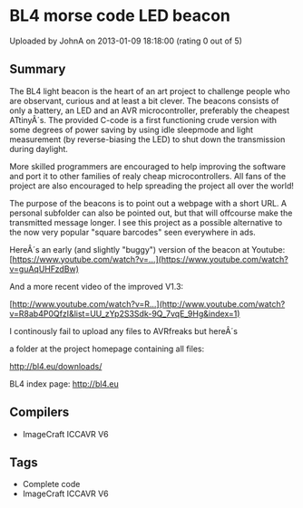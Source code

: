 # BL4 morse code LED beacon

Uploaded by JohnA on 2013-01-09 18:18:00 (rating 0 out of 5)

## Summary

The BL4 light beacon is the heart of an art project to challenge people who are observant, curious and at least a bit clever. The beacons consists of only a battery, an LED and an AVR microcontroller, preferably the cheapest ATtinyÂ´s. The provided C-code is a first functioning crude version with some degrees of power saving by using idle sleepmode and light measurement (by reverse-biasing the LED) to shut down the transmission during daylight. 


More skilled programmers are encouraged to help improving the software and port it to other families of realy cheap microcontrollers. All fans of the project are also encouraged to help spreading the project all over the world! 


The purpose of the beacons is to point out a webpage with a short URL. A personal subfolder can also be pointed out, but that will offcourse make the transmitted message longer. I see this project as a possible alternative to the now very popular "square barcodes" seen everywhere in ads. 


HereÂ´s an early (and slightly "buggy") version of the beacon at Youtube: [https://www.youtube.com/watch?v=...](https://www.youtube.com/watch?v=guAqUHFzdBw)


And a more recent video of the improved V1.3:  

[http://www.youtube.com/watch?v=R...](http://www.youtube.com/watch?v=R8ab4P0QfzI&list=UU_zYp2S3Sdk-9Q_7vqE_9Hg&index=1)


I continously fail to upload any files to AVRfreaks but hereÂ´s  

a folder at the project homepage containing all files:  

<http://bl4.eu/downloads/>


BL4 index page: <http://bl4.eu>

## Compilers

- ImageCraft ICCAVR V6

## Tags

- Complete code
- ImageCraft ICCAVR V6
